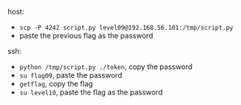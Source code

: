 host:
- `scp -P 4242 script.py level09@192.168.56.101:/tmp/script.py`
- paste the previous flag as the password

ssh:
- `python /tmp/script.py ./token`, copy the password
- `su flag09`, paste the password
- `getflag`, copy the flag
- `su level10`, paste the flag as the password